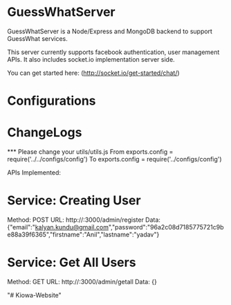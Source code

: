 # GuessWhatServer

GuessWhatServer is a Node/Express and MongoDB backend to support GuessWhat services.

This server currently supports facebook authentication, user management APIs.
It also includes socket.io implementation server side.

You can get started here: (http://socket.io/get-started/chat/)

Configurations
==============


ChangeLogs
==========
*** Please change your utils/utils.js 
From
exports.config  = require('../../configs/config')
To
exports.config  = require('../configs/config')


APIs Implemented:

Service: Creating User
=========================
Method: POST
URL: http://<ip>:3000/admin/register 
Data: {"email":"kalyan.kundu@gmail.com","password":"96a2c08d7185775721c9be88a39f6365","firstname":"Anil","lastname":"yadav"}

Service: Get All Users
======================
Method: GET
URL: http://<ip>:3000/admin/getall
Data: {}

"# Kiowa-Website" 

